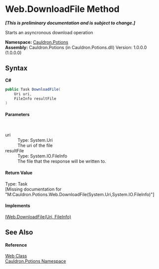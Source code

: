 # Web.DownloadFile Method 
 _**\[This is preliminary documentation and is subject to change.\]**_

Starts an asyncronous download operation

**Namespace:**&nbsp;<a href="N_Cauldron_Potions">Cauldron.Potions</a><br />**Assembly:**&nbsp;Cauldron.Potions (in Cauldron.Potions.dll) Version: 1.0.0.0 (1.0.0.0)

## Syntax

**C#**<br />
``` C#
public Task DownloadFile(
	Uri uri,
	FileInfo resultFile
)
```


#### Parameters
&nbsp;<dl><dt>uri</dt><dd>Type: System.Uri<br />The uri of the file</dd><dt>resultFile</dt><dd>Type: System.IO.FileInfo<br />The file that the response will be written to.</dd></dl>

#### Return Value
Type: Task<br />\[Missing <returns> documentation for "M:Cauldron.Potions.Web.DownloadFile(System.Uri,System.IO.FileInfo)"\]

#### Implements
<a href="M_Cauldron_Potions_IWeb_DownloadFile">IWeb.DownloadFile(Uri, FileInfo)</a><br />

## See Also


#### Reference
<a href="T_Cauldron_Potions_Web">Web Class</a><br /><a href="N_Cauldron_Potions">Cauldron.Potions Namespace</a><br />